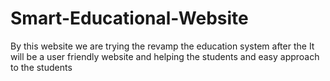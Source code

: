 # Smart-Educational-Website
By this website we are trying the revamp the education system after the
It will be a user friendly website and helping the students and easy approach to the students
